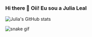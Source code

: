 ### Hi there 👋 Oii! Eu sou a Julia Leal




![Julia's GitHub stats](https://github-readme-stats.vercel.app/api?username=devJuliaLeal&show_icons=true&theme=transparent&title_color=#ffb6c1)

          
          




![snake gif](https://github.com/devJuliaLeal/devJuliaLeal/blob/output/github-contribution-grid-snake.svg)
